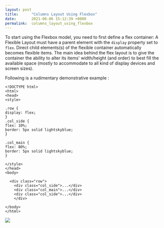```yaml
---
layout: post
title:      "Columns Layout Using Flexbox"
date:       2021-06-06 15:12:39 +0000
permalink:  columns_layout_using_flexbox
---
```



To start using the Flexbox model, you need to first define a flex container: A Flexible Layout must have a parent element with the `display` property set to `flex`. Direct child elements(s) of the flexible container automatically becomes flexible items. The main idea behind the flex layout is to give the container the ability to alter its items' width/height (and order) to best fill the available space (mostly to accommodate to all kind of display devices and screen sizes). 

Following is a rudimentary demonstrative example : 
```
<!DOCTYPE html>
<html>
<head>
<style>

.row {
display: flex;
}
.col_side {
flex: 10%;
border: 5px solid lightskyblue;
}

.col_main {
flex: 80%;
border: 5px solid lightskyblue;
}

</style>
</head>
<body>

  <div class="row">
    <div class="col_side">...</div>
    <div class="col_main">...</div>
    <div class="col_side">...</div>
    </div>
         
</body>
</html>

```

![](https://mrarthurwhite.github.io/css_columns_using_display_flex_flexbox/imgs/screenshot.jpg)
